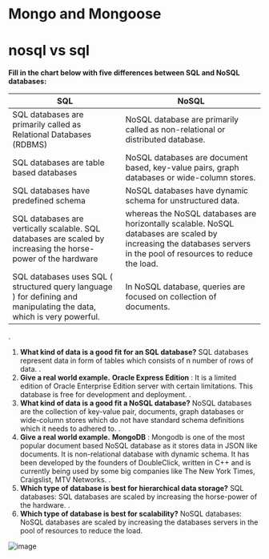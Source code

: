 # Mongo and Mongoose
# nosql vs sql
 **Fill in the chart below with five differences between SQL and NoSQL databases:**

SQL  | NoSQL
------------- | -------------
SQL databases are primarily called as Relational Databases (RDBMS) | NoSQL database are primarily called as non-relational or distributed database.
SQL databases are table based databases | NoSQL databases are document based, key-value pairs, graph databases or wide-column stores.
SQL databases have predefined schema  | NoSQL databases have dynamic schema for unstructured data.
SQL databases are vertically scalable. SQL databases are scaled by increasing the horse-power of the hardware  | whereas the NoSQL databases are horizontally scalable. NoSQL databases are scaled by increasing the databases servers in the pool of resources to reduce the load.
SQL databases uses SQL ( structured query language ) for defining and manipulating the data, which is very powerful.  | In NoSQL database, queries are focused on collection of documents. 
.
1. **What kind of data is a good fit for an SQL database?**
SQL databases represent data in form of tables which consists of n number of rows of data.
.
2. **Give a real world example.**
**Oracle Express Edition** : It is a limited edition of Oracle Enterprise Edition server with certain limitations. This database is free for development and deployment. 
.
3. **What kind of data is a good fit a NoSQL database?**
NoSQL databases are the collection of key-value pair, documents, graph databases or wide-column stores which do not have standard schema definitions which it needs to adhered to.
.
4. **Give a real world example.**
**MongoDB** : Mongodb is one of the most popular document based NoSQL database as it stores data in JSON like documents. It is non-relational database with dynamic schema. It has been developed by the founders of DoubleClick, written in C++ and is currently being used by some big companies like The New York Times, Craigslist, MTV Networks. 
.
5. **Which type of database is best for hierarchical data storage?**
SQL databases: SQL databases are scaled by increasing the horse-power of the hardware.
.
6. **Which type of database is best for scalability?**
NoSQL databases: NoSQL databases are scaled by increasing the databases servers in the pool of resources to reduce the load.

![image](https://cdn-images-1.medium.com/fit/t/1600/480/0*xoC2DeugTHSh5yFV.jpg)